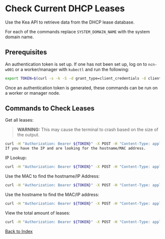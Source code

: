 # Check Current DHCP Leases

Use the Kea API to retrieve data from the DHCP lease database.

For each of the commands replace `SYSTEM_DOMAIN_NAME` with the system domain name.

## Prerequisites

An authentication token is set up. If one has not been set up, log on to `ncn-w001` or a worker/manager with `kubectl` and run the following:

```bash
export TOKEN=$(curl -s -k -S -d grant_type=client_credentials -d client_id=admin-client -d client_secret=`kubectl get secrets admin-client-auth -o jsonpath='{.data.client-secret}' | base64 -d` https://api.nmnlb.SYSTEM_DOMAIN_NAME/keycloak/realms/shasta/protocol/openid-connect/token | jq -r '.access_token')
```

Once an authentication token is generated, these commands can be run on a worker or manager node.

## Commands to Check Leases

Get all leases:

> **WARNING:** This may cause the terminal to crash based on the size of the output.

```bash
curl -H "Authorization: Bearer ${TOKEN}" -X POST -H "Content-Type: application/json" -d '{ "command": "lease4-get-all",  "service": [ "dhcp4" ] }' https://api.nmnlb.SYSTEM_DOMAIN_NAME/apis/dhcp-kea | jq
If you have the IP and are looking for the hostname/MAC address.
```

IP Lookup:

```bash
curl -H "Authorization: Bearer ${TOKEN}" -X POST -H "Content-Type: application/json" -d '{ "command": "lease4-get", "service": [ "dhcp4" ], "arguments": { "ip-address": "x.x.x.x" } }' https://api.nmnlb.SYSTEM_DOMAIN_NAME/apis/dhcp-kea | jq
```

Use the MAC to find the hostname/IP Address:

```bash
curl -H "Authorization: Bearer ${TOKEN}" -X POST -H "Content-Type: application/json" -d '{ "command": "lease4-get-all",  "service": [ "dhcp4" ] }' https://api.nmnlb.SYSTEM_DOMAIN_NAME/apis/dhcp-kea | jq '.[].arguments.leases[] | select(."hw-address"=="XX:XX:XX:XX:XX:5d")'
```

Use the hostname to find the MAC/IP address:

```bash
curl -H "Authorization: Bearer ${TOKEN}" -X POST -H "Content-Type: application/json" -d '{ "command": "lease4-get-all",  "service": [ "dhcp4" ] }' https://api.nmnlb.SYSTEM_DOMAIN_NAME/apis/dhcp-kea | jq '.[].arguments.leases[] | select(."hostname"=="xNAME")'
```

View the total amount of leases:

```bash
curl -H "Authorization: Bearer ${TOKEN}" -X POST -H "Content-Type: application/json" -d '{ "command": "lease4-get-all",  "service": [ "dhcp4" ] }' https://api.nmnlb.SYSTEM_DOMAIN_NAME/apis/dhcp-kea | jq '.[].text'
```

[Back to Index](../index.md)
